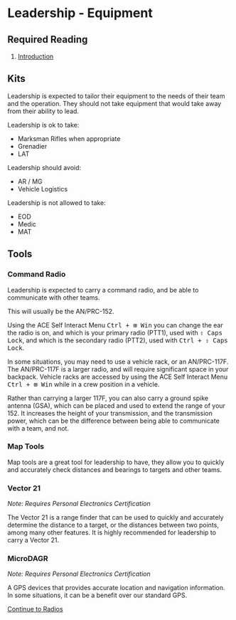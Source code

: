 # Leadership - Equipment

## Required Reading

1. [Introduction](certs/leadership/introduction.md)

## Kits

Leadership is expected to tailor their equipment to the needs of their team and the operation. They should not take equipment that would take away from their ability to lead.

Leadership is ok to take:

- Marksman Rifles when appropriate
- Grenadier
- LAT

Leadership should avoid:

- AR / MG
- Vehicle Logistics

Leadership is not allowed to take:

- EOD
- Medic
- MAT

## Tools

### Command Radio

Leadership is expected to carry a command radio, and be able to communicate with other teams.

This will usually be the AN/PRC-152.

Using the ACE Self Interact Menu <kbd>Ctrl + ⊞ Win</kbd> you can change the ear the radio is on, and which is your primary radio (PTT1), used with <kbd>⇪ Caps Lock</kbd>, and which is the secondary radio (PTT2), used with <kbd>Ctrl + ⇪ Caps Lock</kbd>.

In some situations, you may need to use a vehicle rack, or an AN/PRC-117F. The AN/PRC-117F is a larger radio, and will require significant space in your backpack. Vehicle racks are accessed by using the ACE Self Interact Menu <kbd>Ctrl + ⊞ Win</kbd> while in a crew position in a vehicle.

Rather than carrying a larger 117F, you can also carry a ground spike antenna (GSA), which can be placed and used to extend the range of your 152. It increases the height of your transmission, and the transmission power, which can be the difference between being able to communicate with a team, and not.

### Map Tools

Map tools are a great tool for leadership to have, they allow you to quickly and accurately check distances and bearings to targets and other teams.

### Vector 21

*Note: Requires Personal Electronics Certification*

The Vector 21 is a range finder that can be used to quickly and accurately determine the distance to a target, or the distances between two points, among many other features. It is highly recommended for leadership to carry a Vector 21.

### MicroDAGR

*Note: Requires Personal Electronics Certification*

A GPS devices that provides accurate location and navigation information. In some situations, it can be a benefit over our standard GPS.

[Continue to Radios](certs/leadership/radios.md)
